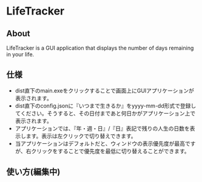 # LifeTracker
## About
LifeTracker is a GUI application that displays the number of days remaining in your life.

## 仕様
 - dist直下のmain.exeをクリックすることで画面上にGUIアプリケーションが表示されます。
 - dist直下のconfig.jsonに『いつまで生きるか』をyyyy-mm-dd形式で登録してください。そうすると、その日付まであと何日かがアプリケーション上で表示されます。
 - アプリケーションでは、『年・週・日』/『日』表記で残りの人生の日数を表示します。表示は左クリックで切り替えできます。
 - 当アプリケーションはデフォルトだと、ウィンドウの表示優先度が最高ですが、右クリックをすることで優先度を最低に切り替えることができます。
## 使い方(編集中)   

